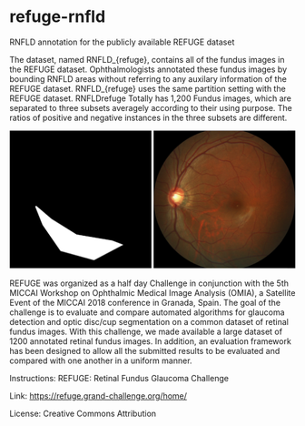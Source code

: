 # refuge-rnfld
RNFLD annotation for the publicly available REFUGE dataset

The dataset, named RNFLD_{refuge}, contains all of the fundus images in the REFUGE dataset. Ophthalmologists annotated these fundus images by bounding RNFLD areas without referring to any auxilary information of the REFUGE dataset. RNFLD_{refuge} uses the same partition setting with the REFUGE dataset. RNFLDrefuge Totally has 1,200 Fundus images, which are separated to three subsets averagely according to their using purpose. The ratios of positive and negative instances in the three subsets are different. 

<img src="illu.PNG" alt="illu">

REFUGE was organized as a half day Challenge in conjunction with the 5th MICCAI Workshop on Ophthalmic Medical Image Analysis (OMIA), a Satellite Event of the MICCAI 2018 conference in Granada, Spain. The goal of the challenge is to evaluate and compare automated algorithms for glaucoma detection and optic disc/cup segmentation on a common dataset of retinal fundus images. With this challenge, we made available a large dataset of 1200 annotated retinal fundus images. In addition, an evaluation framework has been designed to allow all the submitted results to be evaluated and compared with one another in a uniform manner. 

Instructions: 
REFUGE: Retinal Fundus Glaucoma Challenge 

Link: https://refuge.grand-challenge.org/home/

License: Creative Commons Attribution
